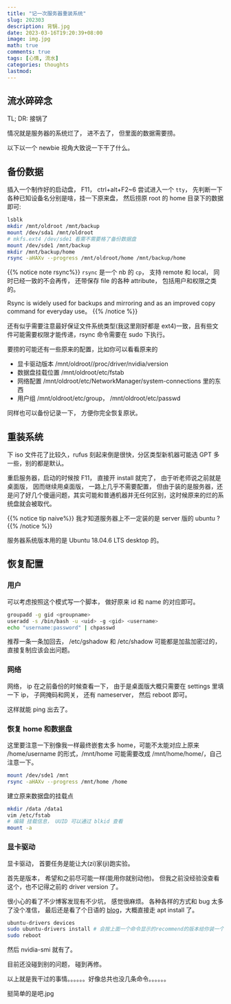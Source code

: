 ```yaml
---
title: "记一次服务器重装系统"
slug: 202303
description: 背锅.jpg
date: 2023-03-16T19:20:39+08:00
image: img.jpg
math: true
comments: true
tags: [心情, 流水]
categories: thoughts
lastmod: 
---
```


## 流水碎碎念

TL; DR: 接锅了
<!-- 
{{% spoiler "TL; DR" %}}

周五晚上服务器挂了个实验就没管，周六早上发现 ssh 登不上，问了一个同学说他也登不上， 遂没管， 反正大概总归会好的， 只是没想到是我修。

之后老板先是由于我之前帮别的同学装过系统， 有制作启动盘的经验， 就叫我帮负责服务器管理的师兄做个启动盘， 我寻思怎么启动盘都不会做， 由于这个锅看起来并不大，就接下了。

后来又 call 我说可能是一个本科生搞坏了， 让我帮师兄打下手。

周一来做了启动盘， 下午老师就让我们修， 说他有很多方案， 修不好就叫他们厂商上门等等。

然后就从一个启动会 kernel panic 的服务器和一个 u 盘开始搞，老师把我拉进了厂商对接的群聊，师兄提供了一个显示器，别的感觉师兄也不太会。

{{% notice note 后记%}}
这完全没给我打下手的机会啊
{{% /notice %}}

厂商那边给的都是抽象的干啥，没命令我第一次接触咋知道咋做。。。

于是求助某运维大师， 刚好他有一篇 [作品](https://note.cubercsl.site/notes/6246dde7/)， 部分内容如有雷同都是我抄的。

情况就是系统烂了， 进不去了， 但里面的数据需要捞。实验代码可都在服务器里没做备份的， 如果扔了可不就真阿凉了。

整体流程就是需要把数据备份一下到一个非系统盘上， 然后重装系统， 再还原回去。

{{% notice tip story%}}
期间运维大师还尝试让我远程给他一个 `shell` 修这个 kernel panic。

详细了解了一下那个本科生的行为大概是往 ubuntu 上装了 yum， 然后用 yum 装东西的时候把一些系统组件搞烂了， `包括systemd在内的一些系统核心组件依赖glibc`。当然他是有 sudo 的， 我也不知道他怎么拿到的。。。。。。

大师搞了一些我看不懂的操作， 备份完重启后一直在 boot splash 界面进不去， 鉴定为好了没完全好， 于是还得重装系统， 之后又配置搞了半天差不多服务器又能正常使用了。
{{% /notice %}}

{{% /spoiler %}} -->

情况就是服务器的系统烂了， 进不去了， 但里面的数据需要捞。 

以下以一个 newbie 视角大致说一下干了什么。

## 备份数据

插入一个制作好的启动盘， F11， ctrl+alt+F2~6 尝试进入一个 `tty`， 先判断一下各种已知设备名分别是啥，挂一下原来盘， 然后捞原 root 的 home 目录下的数据即可:

```bash
lsblk
mkdir /mnt/oldroot /mnt/backup
mount /dev/sda1 /mnt/oldroot
# mkfs.ext4 /dev/sde1 看需不需要格了备份数据盘
mount /dev/sde1 /mnt/backup
mkdir /mnt/backup/home
rsync -aHAXv --progress /mnt/oldroot/home /mnt/backup/home
```



{{% notice note rsync%}}
`rsync` 是一个 nb 的 `cp`， 支持 remote 和 local， 同时已经一致的不会再传， 还带保存 file 的各种 attribute， 包括用户和权限之类的。 

Rsync is widely used for backups and mirroring and as an improved copy command for everyday use。
{{% /notice %}}

还有似乎需要注意最好保证文件系统类型(我这里刚好都是 ext4)一致，且有些文件可能需要权限才能传递，rsync 命令需要在 sudo 下执行。

要捞的可能还有一些原来的配置，比如你可以看看原来的

- 显卡驱动版本 /mnt/oldroot//proc/driver/nvidia/version
- 数据盘挂载位置 /mnt/oldroot/etc/fstab
- 网络配置 /mnt/oldroot/etc/NetworkManager/system-connections 里的东西
- 用户组 /mnt/oldroot/etc/group， /mnt/oldroot/etc/passwd
  
同样也可以备份记录一下， 方便你完全恢复原状。

## 重装系统

下 iso 文件花了比较久，rufus 刻起来倒是很快，分区类型新机器可能选 GPT 多一些，别的都是默认。

重启服务器，启动的时候按 F11， 直接开 install 就完了， 由于听老师说之前就是桌面版， 因而继续用桌面版， 一路上几乎不需要配置， 但由于装的是服务器，还是问了好几个傻逼问题，其实可能和普通机器并无任何区别，这时候原来的烂的系统盘就会被取代。

{{% notice tip naive%}}
我才知道服务器上不一定装的是 server 版的 ubuntu ?
{{% /notice %}}

服务器系统版本用的是 Ubuntu 18.04.6 LTS desktop 的。

## 恢复配置

### 用户

可以考虑按照这个模式写一个脚本， 做好原来 id 和 name 的对应即可。

```bash
groupadd -g gid <groupname>
useradd -s /bin/bash -u <uid> -g <gid> <username>
echo "username:password" | chpasswd
```

推荐一条一条加回去， /etc/gshadow 和 /etc/shadow 可能都是加盐加密过的， 直接复制应该会出问题。

### 网络

网络， ip 在之前备份的时候查看一下， 由于是桌面版大概只需要在 settings 里填一下 ip， 子网掩码和网关， 还有 nameserver， 然后 reboot 即可。

这样就能 ping 出去了。

### 恢复 home 和数据盘

这里要注意一下别像我一样最终嵌套太多 home，可能不太能对应上原来 /home/username 的形式，/mnt/home 可能需要改成 /mnt/home/home/，自己注意一下。

```bash
mount /dev/sde1 /mnt
rsync -aHAXv --progress /mnt/home /home
```

建立原来数据盘的挂载点

```bash
mkdir /data /data1
vim /etc/fstab
# 编辑 挂载信息， UUID 可以通过 blkid 查看
mount -a
```

### 显卡驱动

显卡驱动， 首要任务是能让大(zi)家(ji)跑实验。

首先是版本， 希望和之前尽可能一样(能用你就别动他)。 但我之前没经验没查看这个，也不记得之前的 driver version 了。

很小心的看了不少博客发现有不少坑， 感觉很麻烦。 各种各样的方式和 bug 太多了没个准信， 最后还是看了个日语的 [blog](https://hirooka。pro/nvidia-driver-ubuntu-20-04/)，大概直接走 apt install 了。

```bash
ubuntu-drivers devices
sudo ubuntu-drivers install # 会按上面一个命令显示的recommend的版本给你装一个
sudo reboot
```

然后 nvidia-smi 就有了。

目前还没碰到别的问题， 碰到再修。

<!-- ### 服务器配置

不想调模型， 无聊用 root 看了下服务器配置。。。

> /proc/cpuinfo
>
> model name : Intel(R) Xeon(R) Silver 4210R CPU @ 2.40GHz
>
> cat /proc/cpuinfo | grep "physical id" |sort |uniq
>
> 有 2 个物理 cpu， cpu cores 是 10， 每个 10 核， 有超线程， 一共呈现出 40 个 processor

/proc/meminfo

MemTotal 大概是 125G。

4 个 3070， 显存 8G(好小啊)

感觉配置也非常一般啊。 -->

以上就是我干过的事情。。。。。。好像总共也没几条命令。。。。。。

挺简单的是吧.jpg
